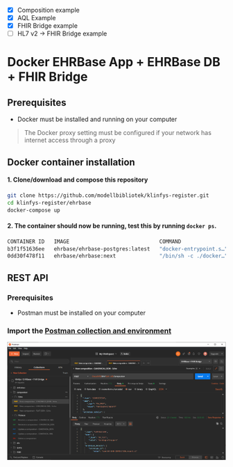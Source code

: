 - [x] Composition example
- [x] AQL Example
- [x] FHIR Bridge example
- [ ] HL7 v2 -> FHIR Bridge example 

# Docker EHRBase App + EHRBase DB + FHIR Bridge

## Prerequisites
- Docker must be installed and running on your computer
> The Docker proxy setting must be configured if your network has internet access through a proxy

## Docker container installation

#### 1. Clone/download and compose this repository
```bash
git clone https://github.com/modellbibliotek/klinfys-register.git
cd klinfys-register/ehrbase
docker-compose up
```

#### 2. The container should now be running, test this by running ```docker ps```.

```bash
CONTAINER ID   IMAGE                             COMMAND                  CREATED         STATUS          PORTS                                       NAMES
b3f1f51636ee   ehrbase/ehrbase-postgres:latest   "docker-entrypoint.s…"   6 minutes ago   Up 8 seconds    0.0.0.0:5432->5432/tcp, :::5432->5432/tcp   ehrbase_ehrdb_1
0dd30f478f11   ehrbase/ehrbase:next              "/bin/sh -c ./docker…"   6 minutes ago   Up 11 seconds   0.0.0.0:8080->8080/tcp, :::8080->8080/tcp   ehrbase_ehrbase_1
```
## REST API

### Prerequisites
- Postman must be installed on your computer

### Import the [Postman collection and environment](https://github.com/modellbibliotek/klinfys-register/tree/master/ehrbase/Postman)
![Postman Screenshot](https://github.com/modellbibliotek/klinfys-register/blob/master/ehrbase/Postman.png)
